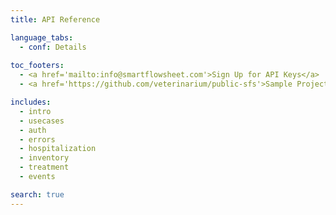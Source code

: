 ```yaml
---
title: API Reference

language_tabs:
  - conf: Details
  
toc_footers:
  - <a href='mailto:info@smartflowsheet.com'>Sign Up for API Keys</a>
  - <a href='https://github.com/veterinarium/public-sfs'>Sample Project</a>

includes:
  - intro
  - usecases
  - auth
  - errors
  - hospitalization
  - inventory
  - treatment
  - events

search: true
---
```




